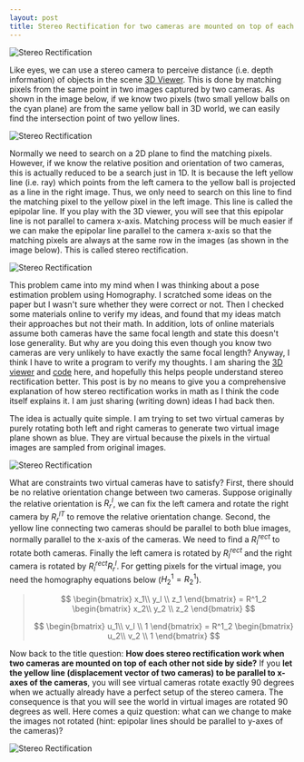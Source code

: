 ```yaml
---
layout: post
title: Stereo Rectification for two cameras are mounted on top of each other not side by side
---
```

![Stereo Rectification]({{site.baseurl}}/images/2021-01-09-stereo-rectification/stereo.png)

Like eyes, we can use a stereo camera to perceive distance (i.e. depth information) of objects in the scene [3D
Viewer](http://www-personal.umich.edu/~xipengw/random/stereo-rectification.html). This is done by matching pixels from
the same point in two images captured by two cameras. As shown in the image below, if we know two pixels (two small
yellow balls on the cyan plane) are from the same yellow ball in 3D world, we can easily find the intersection point of
two yellow lines.

![Stereo Rectification]({{site.baseurl}}/images/2021-01-09-stereo-rectification/non-rectify-stereo.png)

Normally we need to search on a 2D plane to find the matching pixels. However, if we know the relative position and
orientation of two cameras, this is actually reduced to be a search just in 1D. It is because the left yellow line (i.e.
ray) which points from the left camera to the yellow ball is projected as a line in the right image. Thus, we only need
to search on this line to find the matching pixel to the yellow pixel in the left image. This line is called the
epipolar line. If you play with the 3D viewer, you will see that this epipolar line is not parallel to camera x-axis.
Matching process will be much easier if we can make the epipolar line parallel to the camera x-axis so that the matching
pixels are always at the same row in the images (as shown in the image below). This is called stereo rectification.

![Stereo Rectification]({{site.baseurl}}/images/2021-01-09-stereo-rectification/rectify-stereo.png)

This problem came into my mind when I was thinking about a pose estimation problem using Homography. I scratched some
ideas on the paper but I wasn't sure whether they were correct or not. Then I checked some materials online to verify my
ideas, and found that my ideas match their approaches but not their math. In addition, lots of online materials assume
both cameras have the same focal length and state this doesn't lose generality. But why are you doing this even though
you know two cameras are very unlikely to have exactly the same focal length? Anyway, I think I have to write a program
to verify my thoughts. I am sharing the [3D
viewer](http://www-personal.umich.edu/~xipengw/random/stereo-rectification.html) and
[code](https://github.com/xipengwang/RandomHacks/tree/main/stereo-rectification) here, and hopefully this helps people
understand stereo rectification better. This post is by no means to give you a comprehensive explanation of how stereo
rectification works in math as I think the code itself explains it. I am just sharing (writing down) ideas I had back
then.

The idea is actually quite simple. I am trying to set two virtual cameras by purely rotating both left and right cameras
to generate two virtual image plane shown as blue. They are virtual because the pixels in the virtual images are sampled
from original images.

![Stereo Rectification]({{site.baseurl}}/images/2021-01-09-stereo-rectification/both-cameras.png)

What are constraints two virtual cameras have to satisfy? First, there should be no relative orientation change between
two cameras. Suppose originally the relative orientation is $R^l_r$, we can fix the left camera and rotate the right
camera by ${R^l_r}^T$ to remove the relative orientation change. Second, the yellow line connecting two cameras should
be parallel to both blue images, normally parallel to the x-axis of the cameras. We need to find a $R^{rect}_l$ to
rotate both cameras. Finally the left camera is rotated by $R^{rect}_l$ and the right camera is rotated by
$R^{rect}_lR^l_r$. For getting pixels for the virtual image, you need the homography equations below ($H^1_2 = R^1_2$).

> $$
\begin{bmatrix}
x_1\\
y_l \\
z_1
\end{bmatrix} =
R^1_2 \begin{bmatrix}
x_2\\
y_2 \\
z_2
\end{bmatrix}
$$
>
> $$
\begin{bmatrix}
u_1\\
v_l \\
1
\end{bmatrix} =
R^1_2 \begin{bmatrix}
u_2\\
v_2 \\
1
\end{bmatrix}
$$


Now back to the title question: **How does stereo rectification work when two cameras are mounted on top of each other
not side by side?** If you **let the yellow line (displacement vector of two cameras) to be parallel to x-axes of the
cameras**, you will see virtual cameras rotate exactly 90 degrees when we actually already have a perfect setup of the
stereo camera. The consequence is that you will see the world in virtual images are rotated 90 degrees as well. Here
comes a quiz question: what can we change to make the images not rotated (hint: epipolar lines should be parallel to
y-axes of the cameras)?

![Stereo Rectification]({{site.baseurl}}/images/2021-01-09-stereo-rectification/v-cameras.png)
